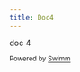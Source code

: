 ```yaml
---
title: Doc4
---
```

doc 4

<SwmMeta version="3.0.0" repo-id="Z2l0aHViJTNBJTNBTXlOZXdSZXBvJTNBJTNBbW9zaGlrc3dpbW0=" repo-name="MyNewRepo"><sup>Powered by [Swimm](https://swimm-web-app.web.app/)</sup></SwmMeta>
